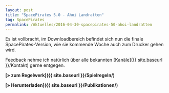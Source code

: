 ```yaml
---
layout: post
title: "SpacePirates 5.0 - Ahoi Landratten"
tag: SpacePirates
permalink: /Aktuelles/2016-04-30-spacepirates-50-ahoi-landratten
---
```


Es ist vollbracht, im Downloadbereich befindet sich nun die finale SpacePirates-Version, wie sie kommende Woche auch zum Drucker gehen wird.

Feedback nehme ich natürlich über alle bekannten [Kanäle]({{ site.baseurl }}/Kontakt) gerne entgegen.

**[&raquo; zum Regelwerk]({{ site.baseurl }}/Spielregeln/)**

**[&raquo; Herunterladen]({{ site.baseurl }}/Publikationen/)**
